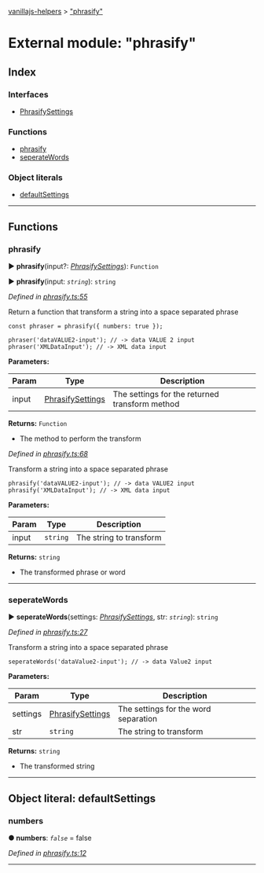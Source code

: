 [vanillajs-helpers](../README.md) > ["phrasify"](../modules/_phrasify_.md)



# External module: "phrasify"

## Index

### Interfaces

* [PhrasifySettings](../interfaces/_phrasify_.phrasifysettings.md)


### Functions

* [phrasify](_phrasify_.md#phrasify)
* [seperateWords](_phrasify_.md#seperatewords)


### Object literals

* [defaultSettings](_phrasify_.md#defaultsettings)



---
## Functions
<a id="phrasify"></a>

###  phrasify

► **phrasify**(input?: *[PhrasifySettings](../interfaces/_phrasify_.phrasifysettings.md)*): `Function`

► **phrasify**(input: *`string`*): `string`



*Defined in [phrasify.ts:55](https://github.com/Tokimon/vanillajs-helpers/blob/d7b5019/phrasify.ts#L55)*



Return a function that transform a string into a space separated phrase

    const phraser = phrasify({ numbers: true });
    
    phraser('dataVALUE2-input'); // -> data VALUE 2 input
    phraser('XMLDataInput'); // -> XML data input


**Parameters:**

| Param | Type | Description |
| ------ | ------ | ------ |
| input | [PhrasifySettings](../interfaces/_phrasify_.phrasifysettings.md)   |  The settings for the returned transform method |





**Returns:** `Function`
- The method to perform the transform




*Defined in [phrasify.ts:68](https://github.com/Tokimon/vanillajs-helpers/blob/d7b5019/phrasify.ts#L68)*



Transform a string into a space separated phrase

    phrasify('dataVALUE2-input'); // -> data VALUE2 input
    phrasify('XMLDataInput'); // -> XML data input


**Parameters:**

| Param | Type | Description |
| ------ | ------ | ------ |
| input | `string`   |  The string to transform |





**Returns:** `string`
- The transformed phrase or word






___

<a id="seperatewords"></a>

###  seperateWords

► **seperateWords**(settings: *[PhrasifySettings](../interfaces/_phrasify_.phrasifysettings.md)*, str: *`string`*): `string`



*Defined in [phrasify.ts:27](https://github.com/Tokimon/vanillajs-helpers/blob/d7b5019/phrasify.ts#L27)*



Transform a string into a space separated phrase

    seperateWords('dataValue2-input'); // -> data Value2 input


**Parameters:**

| Param | Type | Description |
| ------ | ------ | ------ |
| settings | [PhrasifySettings](../interfaces/_phrasify_.phrasifysettings.md)   |  The settings for the word separation |
| str | `string`   |  The string to transform |





**Returns:** `string`
- The transformed string






___


<a id="defaultsettings"></a>

## Object literal: defaultSettings


<a id="defaultsettings.numbers"></a>

###  numbers

**●  numbers**:  *`false`*  = false

*Defined in [phrasify.ts:12](https://github.com/Tokimon/vanillajs-helpers/blob/d7b5019/phrasify.ts#L12)*





___


